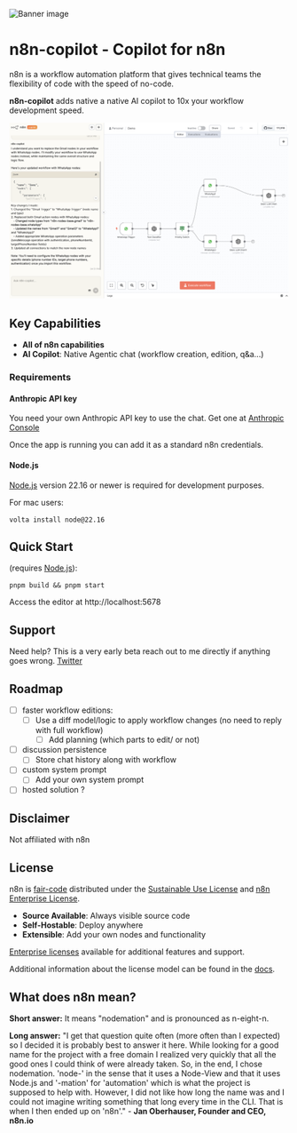![Banner image](https://user-images.githubusercontent.com/10284570/173569848-c624317f-42b1-45a6-ab09-f0ea3c247648.png)

# n8n-copilot - Copilot for n8n

n8n is a workflow automation platform that gives technical teams the flexibility of code with the speed of no-code.

**n8n-copilot** adds native a native AI copilot to 10x your workflow development speed.

![n8n.io - Screenshot](https://raw.githubusercontent.com/IronJayx/n8n-copilot/master/assets/n8n-copilot-screenshot-readme.png)


## Key Capabilities

- **All of n8n capabilities**
- **AI Copilot**: Native Agentic chat (workflow creation, edition, q&a...)

### Requirements

#### Anthropic API key

You need your own Anthropic API key to use the chat.
Get one at [Anthropic Console](https://console.anthropic.com/)

Once the app is running you can add it as a standard n8n credentials.

#### Node.js

[Node.js](https://nodejs.org/en/) version 22.16 or newer is required for development purposes.

For mac users:
```
volta install node@22.16
```

## Quick Start

(requires [Node.js](https://nodejs.org/en/)):

```
pnpm build && pnpm start
```

Access the editor at http://localhost:5678

## Support

Need help? This is a very early beta reach out to me directly if anything goes wrong.
[Twitter](https://x.com/jayyiron)


## Roadmap

- [ ] faster workflow editions:
  - [ ] Use a diff model/logic to apply workflow changes (no need to reply with full workflow)
	- [ ] Add planning (which parts to edit/ or not)

- [ ] discussion persistence
  - [ ] Store chat history along with workflow

- [ ] custom system prompt
  - [ ] Add your own system prompt

- [ ] hosted solution ?

## Disclaimer

Not affiliated with n8n


## License

n8n is [fair-code](https://faircode.io) distributed under the [Sustainable Use License](https://github.com/n8n-io/n8n/blob/master/LICENSE.md) and [n8n Enterprise License](https://github.com/n8n-io/n8n/blob/master/LICENSE_EE.md).

- **Source Available**: Always visible source code
- **Self-Hostable**: Deploy anywhere
- **Extensible**: Add your own nodes and functionality

[Enterprise licenses](mailto:license@n8n.io) available for additional features and support.

Additional information about the license model can be found in the [docs](https://docs.n8n.io/reference/license/).


## What does n8n mean?

**Short answer:** It means "nodemation" and is pronounced as n-eight-n.

**Long answer:** "I get that question quite often (more often than I expected) so I decided it is probably best to answer it here. While looking for a good name for the project with a free domain I realized very quickly that all the good ones I could think of were already taken. So, in the end, I chose nodemation. 'node-' in the sense that it uses a Node-View and that it uses Node.js and '-mation' for 'automation' which is what the project is supposed to help with. However, I did not like how long the name was and I could not imagine writing something that long every time in the CLI. That is when I then ended up on 'n8n'." - **Jan Oberhauser, Founder and CEO, n8n.io**
